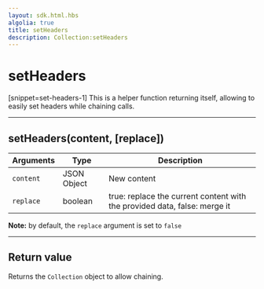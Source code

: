 ```yaml
---
layout: sdk.html.hbs
algolia: true
title: setHeaders
description: Collection:setHeaders
---
```

  

# setHeaders

[snippet=set-headers-1]
This is a helper function returning itself, allowing to easily set headers while chaining calls.

---

## setHeaders(content, [replace])

| Arguments | Type | Description |
|---------------|---------|----------------------------------------|
| ``content`` | JSON Object | New content |
| ``replace`` | boolean | true: replace the current content with the provided data, false: merge it |

**Note:** by default, the ``replace`` argument is set to ``false``

---

## Return value

Returns the `Collection` object to allow chaining.
